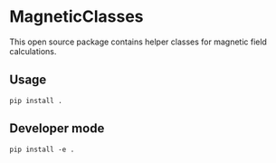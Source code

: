 # MagneticClasses

This open source package contains helper classes for magnetic field calculations.

## Usage
`pip install .`

## Developer mode
`pip install -e .`
